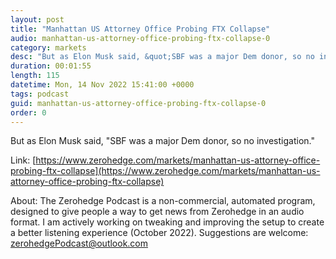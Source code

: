 ```yaml
---
layout: post
title: "Manhattan US Attorney Office Probing FTX Collapse"
audio: manhattan-us-attorney-office-probing-ftx-collapse-0
category: markets
desc: "But as Elon Musk said, &quot;SBF was a major Dem donor, so no investigation.&quot;"
duration: 00:01:55
length: 115
datetime: Mon, 14 Nov 2022 15:41:00 +0000
tags: podcast
guid: manhattan-us-attorney-office-probing-ftx-collapse-0
order: 0
---
```

But as Elon Musk said, &quot;SBF was a major Dem donor, so no investigation.&quot;

Link: [https://www.zerohedge.com/markets/manhattan-us-attorney-office-probing-ftx-collapse](https://www.zerohedge.com/markets/manhattan-us-attorney-office-probing-ftx-collapse)

About: The Zerohedge Podcast is a non-commercial, automated program, designed to give people a way to get news from Zerohedge in an audio format.  I am actively working on tweaking and improving the setup to create a better listening experience (October 2022).  Suggestions are welcome: [zerohedgePodcast@outlook.com](mailto:zerohedgePodcast@outlook.com)
